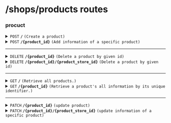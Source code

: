 # /shops/products routes

### procuct

<details>
<summary><code>POST</code> <code><b>/</b></code> <code>(Create a product)</code></summary>

<br />only for admin

##### Headers

> | key           | value          | description   |
> | ------------- | -------------- | ------------- |
> | Authorization | `Bearer token` | The jwt token |

##### Body (application/json)

> | key    | required | data type | description                 |
> | ------ | -------- | --------- | --------------------------- |
> | name   | true     | string    | name of the product         |
> | brand  | true     | string    | brand of the product        |
> | price  | true     | int       | price of the product        |
> | desc   | true     | string    | description of the product  |
> | imgurl | true     | string[]  | images of the product       |
> | size   | false    | string    | size of the product         |
> | color  | false    | string    | color of the product        |
> | sold   | true     | int       | Number of products sold     |
> | count  | true     | int       | Number of products in stock |

##### Responses

> | http code           | content-type       | response                                                              |
> | ------------------- | ------------------ | --------------------------------------------------------------------- |
> | `200`               | `application/json` | `{"message": "Success", "product_id": "ObjectId of the new product"}` |
> | `401`, `400`, `500` | `text/plain`       | N/A                                                                   |

</details>

<details>
<summary><code>POST</code> <code><b>/{product_id}</b></code> <code>(Add information of a specific product)</code></summary>

<br />only for admin

##### Headers

> | key           | value          | description   |
> | ------------- | -------------- | ------------- |
> | Authorization | `Bearer token` | The jwt token |

##### Path Parameters

> | key        | required | data type | description       |
> | ---------- | -------- | --------- | ----------------- |
> | product_id | true     | string    | id of the product |

##### Body (application/json or application/x-www-form-urlencoded)

> | key   | required | data type | description                 |
> | ----- | -------- | --------- | --------------------------- |
> | size  | false    | string    | size of the product         |
> | color | false    | string    | color of the product        |
> | sold  | true     | int       | Number of products sold     |
> | count | true     | int       | Number of products in stock |

##### Responses

> | http code           | content-type       | response                                                                               |
> | ------------------- | ------------------ | -------------------------------------------------------------------------------------- |
> | `200`               | `application/json` | `{"message": "Success", "productStore_id": "ObjectId of the new product information"}` |
> | `401`, `400`, `500` | `text/plain`       | N/A                                                                                    |

</details>

---

<details>
<summary><code>DELETE</code> <code><b>/{product_id}</b></code> <code>(Delete a product by given id)</code></summary>

<br />only for admin

##### Headers

> | key           | value          | description   |
> | ------------- | -------------- | ------------- |
> | Authorization | `Bearer token` | The jwt token |

##### Path Parameters

> | key        | required | data type | description       |
> | ---------- | -------- | --------- | ----------------- |
> | product_id | true     | string    | id of the product |

##### Responses

> | http code    | content-type       | response                                     |
> | ------------ | ------------------ | -------------------------------------------- |
> | `200`        | `application/json` | `{"message": "Delete product successfully"}` |
> | `400`, `500` | `text/plain`       | N/A                                          |

</details>

<details>
<summary><code>DELETE</code> <code><b>/{product_id}/{product_store_id}</b></code> <code>(Delete a product by given id)</code></summary>

<br />only for admin

##### Headers

> | key           | value          | description   |
> | ------------- | -------------- | ------------- |
> | Authorization | `Bearer token` | The jwt token |

##### Path Parameters

> | key        | required | data type | description            |
> | ---------- | -------- | --------- | ---------------------- |
> | product_id | true     | string    | id of the product      |
> | id         | true     | string    | id of the productStore |

##### Responses

> | http code    | content-type       | response                                                   |
> | ------------ | ------------------ | ---------------------------------------------------------- |
> | `200`        | `application/json` | `{"message": "Delete a product information successfully"}` |
> | `400`, `500` | `text/plain`       | N/A                                                        |

</details>

---

<details>
<summary><code>GET</code> <code><b>/</b></code> <code>(Retrieve all products.)</code></summary>

##### Response

```typescript
type product = {
  id: string
  name: string
  brand: string
  price: int
  desc: string
  imgurl: string[]
}
```

> | http code | content-type       | response                                           |
> | --------- | ------------------ | -------------------------------------------------- |
> | `200`     | `application/json` | `{"message": "Success", "productList": product[]}` |
> | `500`     | `application/json` | `{"message": "Error retrieving product"}`          |

</details>

<details>
<summary><code>GET</code> <code><b>/{product_id}</b></code> <code>(Retrieve a product's all information by its unique identifier.)</code></summary>

##### Path Parameters

> | key        | required | data type | description       |
> | ---------- | -------- | --------- | ----------------- |
> | product_id | true     | string    | id of the product |

##### Response

```typescript
type productInfo = {
  product_id: string
  size: string
  color: string
  count: int
  id: string
  sold: int
}
```

> | http code | content-type       | response                                                   |
> | --------- | ------------------ | ---------------------------------------------------------- |
> | `200`     | `application/json` | `{"message": "Success", "productInfoList": productInfo[]}` |
> | `500`     | `application/json` | `{"message": "Error retrieving product"}`                  |

</details>

---

<details>
<summary><code>PATCH</code> <code><b>/{product_id}</b></code> <code>(update product)</code></summary>

<br />only for admin

##### Headers

> | key           | value          | description   |
> | ------------- | -------------- | ------------- |
> | Authorization | `Bearer token` | The jwt token |

##### Path Parameters

> | key        | required | data type | description       |
> | ---------- | -------- | --------- | ----------------- |
> | product_id | true     | string    | id of the product |

##### Body (application/json)

> | key                             | required | data type | description |
> | ------------------------------- | -------- | --------- | ----------- |
> | ...something you want to update | true     |           |             |

##### Response

> | http code | content-type       | response                              |
> | --------- | ------------------ | ------------------------------------- |
> | `200`     | `application/json` | `{"message": "Update successfully."}` |
> | `500`     | `application/json` | `{"message": "Error message"}`        |

</details>

<details>
<summary><code>PATCH</code> <code><b>/{product_id}/{product_store_id}</b></code> <code>(update information of a specific product)</code></summary>

<br />only for admin

##### Headers

> | key           | value          | description   |
> | ------------- | -------------- | ------------- |
> | Authorization | `Bearer token` | The jwt token |

##### Path Parameters

> | key        | required | data type | description            |
> | ---------- | -------- | --------- | ---------------------- |
> | product_id | true     | string    | id of the product      |
> | id         | true     | string    | id of the productStore |

##### Body (application/json)

> | key | required | data type | description |
> | --- | -------- | --------- | ----------- |
> | ... | ...      | ...       | ...         |

##### Response

> | http code | content-type       | response                              |
> | --------- | ------------------ | ------------------------------------- |
> | `200`     | `application/json` | `{"message": "Update successfully."}` |
> | `500`     | `application/json` | `{"message": "Error message"}`        |

</details>
